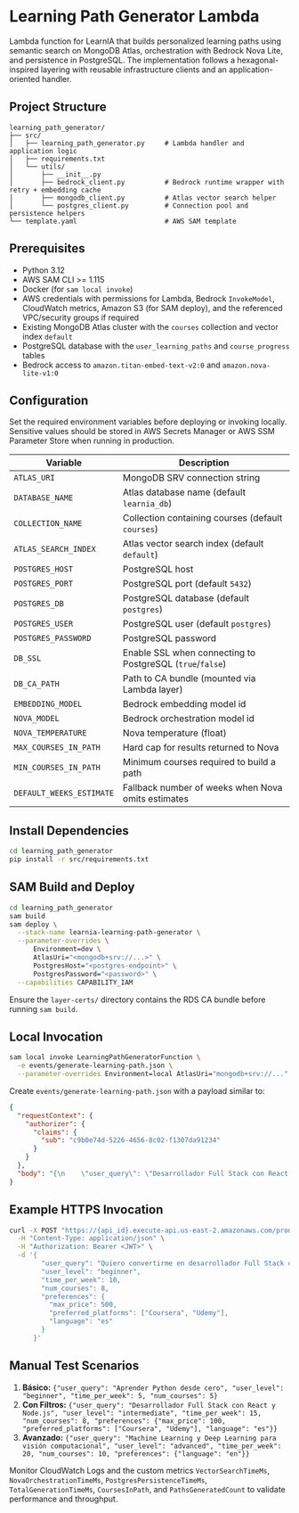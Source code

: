 # Learning Path Generator Lambda

Lambda function for LearnIA that builds personalized learning paths using semantic search on MongoDB Atlas, orchestration with Bedrock Nova Lite, and persistence in PostgreSQL. The implementation follows a hexagonal-inspired layering with reusable infrastructure clients and an application-oriented handler.

## Project Structure

```
learning_path_generator/
├── src/
│   ├── learning_path_generator.py     # Lambda handler and application logic
│   ├── requirements.txt
│   └── utils/
│       ├── __init__.py
│       ├── bedrock_client.py          # Bedrock runtime wrapper with retry + embedding cache
│       ├── mongodb_client.py          # Atlas vector search helper
│       └── postgres_client.py         # Connection pool and persistence helpers
└── template.yaml                      # AWS SAM template
```

## Prerequisites

- Python 3.12
- AWS SAM CLI >= 1.115
- Docker (for `sam local invoke`)
- AWS credentials with permissions for Lambda, Bedrock `InvokeModel`, CloudWatch metrics, Amazon S3 (for SAM deploy), and the referenced VPC/security groups if required
- Existing MongoDB Atlas cluster with the `courses` collection and vector index `default`
- PostgreSQL database with the `user_learning_paths` and `course_progress` tables
- Bedrock access to `amazon.titan-embed-text-v2:0` and `amazon.nova-lite-v1:0`

## Configuration

Set the required environment variables before deploying or invoking locally. Sensitive values should be stored in AWS Secrets Manager or AWS SSM Parameter Store when running in production.

| Variable | Description |
| --- | --- |
| `ATLAS_URI` | MongoDB SRV connection string |
| `DATABASE_NAME` | Atlas database name (default `learnia_db`) |
| `COLLECTION_NAME` | Collection containing courses (default `courses`) |
| `ATLAS_SEARCH_INDEX` | Atlas vector search index (default `default`) |
| `POSTGRES_HOST` | PostgreSQL host |
| `POSTGRES_PORT` | PostgreSQL port (default `5432`) |
| `POSTGRES_DB` | PostgreSQL database (default `postgres`) |
| `POSTGRES_USER` | PostgreSQL user (default `postgres`) |
| `POSTGRES_PASSWORD` | PostgreSQL password |
| `DB_SSL` | Enable SSL when connecting to PostgreSQL (`true`/`false`) |
| `DB_CA_PATH` | Path to CA bundle (mounted via Lambda layer) |
| `EMBEDDING_MODEL` | Bedrock embedding model id |
| `NOVA_MODEL` | Bedrock orchestration model id |
| `NOVA_TEMPERATURE` | Nova temperature (float) |
| `MAX_COURSES_IN_PATH` | Hard cap for results returned to Nova |
| `MIN_COURSES_IN_PATH` | Minimum courses required to build a path |
| `DEFAULT_WEEKS_ESTIMATE` | Fallback number of weeks when Nova omits estimates |

## Install Dependencies

```bash
cd learning_path_generator
pip install -r src/requirements.txt
```

## SAM Build and Deploy

```bash
cd learning_path_generator
sam build
sam deploy \
  --stack-name learnia-learning-path-generator \
  --parameter-overrides \
      Environment=dev \
      AtlasUri="<mongodb+srv://...>" \
      PostgresHost="<postgres-endpoint>" \
      PostgresPassword="<password>" \
  --capabilities CAPABILITY_IAM
```

Ensure the `layer-certs/` directory contains the RDS CA bundle before running `sam build`.

## Local Invocation

```bash
sam local invoke LearningPathGeneratorFunction \
  -e events/generate-learning-path.json \
  --parameter-overrides Environment=local AtlasUri="mongodb+srv://..." PostgresHost="..." PostgresPassword="..."
```

Create `events/generate-learning-path.json` with a payload similar to:

```json
{
  "requestContext": {
    "authorizer": {
      "claims": {
        "sub": "c9b0e74d-5226-4656-8c02-f1307da91234"
      }
    }
  },
  "body": "{\n    \"user_query\": \"Desarrollador Full Stack con React y Node.js\",\n    \"user_level\": \"intermediate\",\n    \"time_per_week\": 15,\n    \"num_courses\": 8,\n    \"preferences\": {\n      \"max_price\": 100,\n      \"preferred_platforms\": [\"Coursera\", \"Udemy\"],\n      \"language\": \"es\"\n    }\n  }"
}
```

## Example HTTPS Invocation

```bash
curl -X POST "https://{api_id}.execute-api.us-east-2.amazonaws.com/prod/api/generate-learning-path" \
  -H "Content-Type: application/json" \
  -H "Authorization: Bearer <JWT>" \
  -d '{
        "user_query": "Quiero convertirme en desarrollador Full Stack con React y Node.js",
        "user_level": "beginner",
        "time_per_week": 10,
        "num_courses": 8,
        "preferences": {
          "max_price": 500,
          "preferred_platforms": ["Coursera", "Udemy"],
          "language": "es"
        }
      }'
```

## Manual Test Scenarios

1. **Básico:** `{"user_query": "Aprender Python desde cero", "user_level": "beginner", "time_per_week": 5, "num_courses": 5}`
2. **Con Filtros:** `{"user_query": "Desarrollador Full Stack con React y Node.js", "user_level": "intermediate", "time_per_week": 15, "num_courses": 8, "preferences": {"max_price": 100, "preferred_platforms": ["Coursera", "Udemy"], "language": "es"}}`
3. **Avanzado:** `{"user_query": "Machine Learning y Deep Learning para visión computacional", "user_level": "advanced", "time_per_week": 20, "num_courses": 10, "preferences": {"language": "en"}}`

Monitor CloudWatch Logs and the custom metrics `VectorSearchTimeMs`, `NovaOrchestrationTimeMs`, `PostgresPersistenceTimeMs`, `TotalGenerationTimeMs`, `CoursesInPath`, and `PathsGeneratedCount` to validate performance and throughput.
